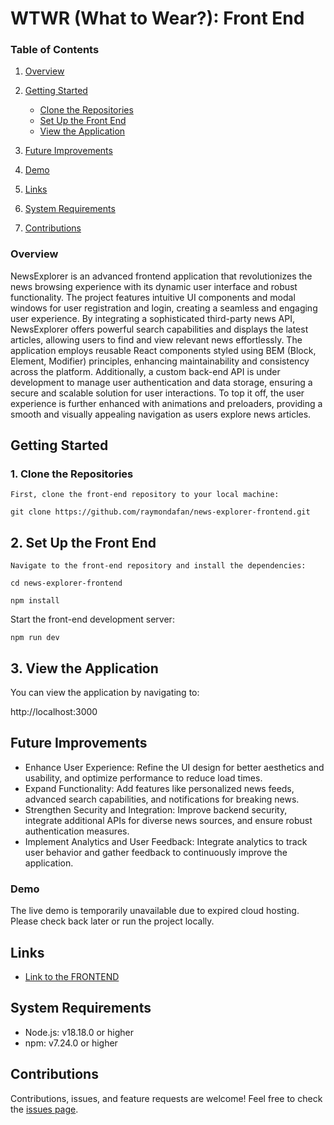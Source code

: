 # WTWR (What to Wear?): Front End

### Table of Contents

1. [Overview](#overview)
2. [Getting Started](#getting-started)

   - [Clone the Repositories](#1-clone-the-repositories)
   - [Set Up the Front End](#2-set-up-the-front-end)
   - [View the Application](#3-view-the-application)

3. [Future Improvements](#future-improvements)
4. [Demo](#demo)
5. [Links](#links)
6. [System Requirements](#system-requirements)
7. [Contributions](#contributions)

### Overview

NewsExplorer is an advanced frontend application that revolutionizes the news browsing experience with its dynamic user interface and robust functionality. The project features intuitive UI components and modal windows for user registration and login, creating a seamless and engaging user experience. By integrating a sophisticated third-party news API, NewsExplorer offers powerful search capabilities and displays the latest articles, allowing users to find and view relevant news effortlessly. The application employs reusable React components styled using BEM (Block, Element, Modifier) principles, enhancing maintainability and consistency across the platform. Additionally, a custom back-end API is under development to manage user authentication and data storage, ensuring a secure and scalable solution for user interactions. To top it off, the user experience is further enhanced with animations and preloaders, providing a smooth and visually appealing navigation as users explore news articles.

## Getting Started

### 1. Clone the Repositories

    First, clone the front-end repository to your local machine:

```
git clone https://github.com/raymondafan/news-explorer-frontend.git
```

## 2. Set Up the Front End

    Navigate to the front-end repository and install the dependencies:

```
cd news-explorer-frontend
```

```
npm install
```

Start the front-end development server:

```
npm run dev
```

## 3. View the Application

You can view the application by navigating to:

http://localhost:3000

## **Future Improvements**

- Enhance User Experience: Refine the UI design for better aesthetics and usability, and optimize performance to reduce load times.
- Expand Functionality: Add features like personalized news feeds, advanced search capabilities, and notifications for breaking news.
- Strengthen Security and Integration: Improve backend security, integrate additional APIs for diverse news sources, and ensure robust authentication measures.
- Implement Analytics and User Feedback: Integrate analytics to track user behavior and gather feedback to continuously improve the application.

### Demo

The live demo is temporarily unavailable due to expired cloud hosting. Please check back later or run the project locally.

## **Links**

- [Link to the FRONTEND](https://github.com/raymondafan/news-explorer-frontend)

## **System Requirements**

- Node.js: v18.18.0 or higher
- npm: v7.24.0 or higher

## **Contributions**

Contributions, issues, and feature requests are welcome!
Feel free to check the [issues page](https://github.com/raymondafan/news-explorer-frontend/issues).
